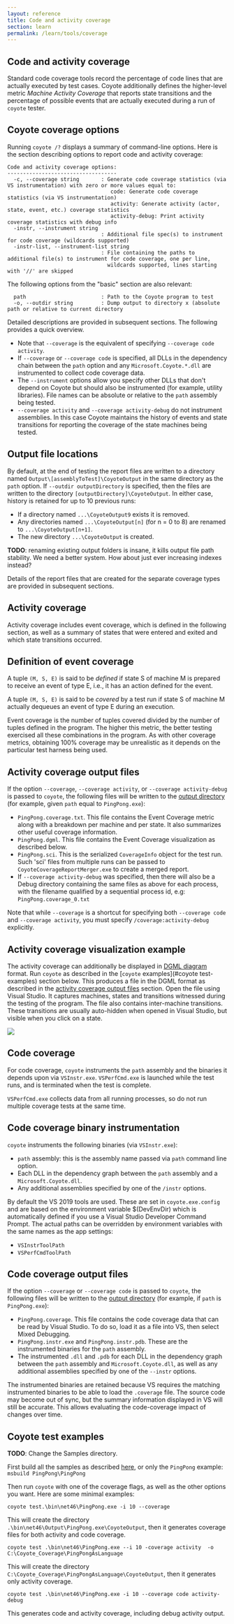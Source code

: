 ```yaml
---
layout: reference
title: Code and activity coverage
section: learn
permalink: /learn/tools/coverage
---
```


## Code and activity coverage

Standard code coverage tools record the percentage of code lines that are actually executed by test
cases. Coyote additionally defines the higher-level metric _Machine Activity Coverage_ that reports
state transitions and the percentage of possible events that are actually executed during a run of
`coyote` tester.

## Coyote coverage options

Running `coyote /?` displays a summary of command-line options. Here is the section describing options
to report code and activity coverage:

`````
Code and activity coverage options:
-----------------------------------
  -c, --coverage string       : Generate code coverage statistics (via VS instrumentation) with zero or more values equal to:
                                 code: Generate code coverage statistics (via VS instrumentation)
                                 activity: Generate activity (actor, state, event, etc.) coverage statistics
                                 activity-debug: Print activity coverage statistics with debug info
  -instr, --instrument string
                              : Additional file spec(s) to instrument for code coverage (wildcards supported)
  -instr-list, --instrument-list string
                              : File containing the paths to additional file(s) to instrument for code coverage, one per line,
                                wildcards supported, lines starting with '//' are skipped
`````

The following options from the "basic" section are also relevant:

```
  path                        : Path to the Coyote program to test
  -o, --outdir string         : Dump output to directory x (absolute path or relative to current directory
```

Detailed descriptions are provided in subsequent sections. The following provides a quick overview.

* Note that `--coverage` is the equivalent of specifying `--coverage code activity`.
* If `--coverage` or `--coverage code` is specified, all DLLs in the dependency chain between the `path` option and any `Microsoft.Coyote.*.dll` are instrumented to collect code coverage data.
* The `--instrument` options allow you specify other DLLs that don't depend on Coyote but should also be instrumented (for example, utility libraries). File names can be absolute or relative to the `path` assembly being tested.
* `--coverage activity` and `--coverage activity-debug` do not instrument assemblies. In this case Coyote maintains the history of events and state transitions for reporting the coverage of the state machines being tested.

## Output file locations

By default, at the end of testing the report files are written to a directory named
`Output\[assemblyToTest]\CoyoteOutput` in the same directory as the `path` option.
If `--outdir outputDirectory` is specified, then the files are written to the directory
`[outputDirectory]\CoyoteOutput`. In either case, history is retained for up to 10 previous runs:
  * If a directory named `...\CoyoteOutput9` exists it is removed.
  * Any directories named `...\CoyoteOutput[n]` (for n = 0 to 8) are renamed to `...\CoyoteOutput[n+1]`.
  * The new directory `...\CoyoteOutput` is created.

**TODO**: renaming existing output folders is insane, it kills output file path stability.
We need a better system. How about just ever increasing indexes instead?

Details of the report files that are created for the separate coverage types are provided in
subsequent sections.

## Activity coverage

Activity coverage includes event coverage, which is defined in the following section, as well as a
summary of states that were entered and exited and which state transitions occurred.

## Definition of event coverage

A tuple `(M, S, E)` is said to be _defined_ if state S of machine M is prepared to receive an event of
type E, i.e., it has an action defined for the event.

A tuple `(M, S, E)` is said to be _covered_ by a test run if state S of machine M actually dequeues an
event of type E during an execution.

Event coverage is the number of tuples covered divided by the number of tuples defined in the program.
The higher this metric, the better testing exercised all these combinations in the program. As with
other coverage metrics, obtaining 100% coverage may be unrealistic as it depends on the particular test
harness being used.

## Activity coverage output files

If the option `--coverage`, `--coverage activity`, or `--coverage activity-debug` is passed to
`coyote`, the following files will be written to the [output directory](#output-file-locations)
(for example, given `path` equal to `PingPong.exe`):
* `PingPong.coverage.txt`. This file contains the Event Coverage metric along with a breakdown per machine and per state. It also summarizes other useful coverage information.
* `PingPong.dgml`. This file contains the Event Coverage visualization as described below.
* `PingPong.sci`. This is the serialized `CoverageInfo` object for the test run. Such 'sci' files from multiple runs can be passed to `CoyoteCoverageReportMerger.exe` to create a merged report.
* If `--coverage activity-debug` was specified, then there will also be a Debug directory containing the same files as above for each process, with the filename qualified by a sequential process id, e.g: `PingPong.coverage_0.txt`

Note that while `--coverage` is a shortcut for specifying both `--coverage code` and
`--coverage activity`, you must specify `/coverage:activity-debug` explicitly.

## Activity coverage visualization example

The activity coverage can additionally be displayed in [DGML diagram](dgml)
format. Run `coyote` as described in the [`coyote` examples](#coyote test-examples) section below. This
produces a file in the DGML format as described in the
[activity coverage output files](#activity-coverage-output-files) section. Open the file using
Visual Studio. It captures machines, states and transitions witnessed during the testing of the
program. The file also contains inter-machine transitions. These transitions are usually auto-hidden
when opened in Visual Studio, but visible when you click on a state.

![](/coyote/assets/images/PingPongVisualization.png)

## Code coverage

For code coverage, `coyote` instruments the `path` assembly and the binaries it depends upon via
`VSInstr.exe`. `VSPerfCmd.exe` is launched while the test runs, and is terminated when the test is
complete.

`VSPerfCmd.exe` collects data from all running processes, so do not run multiple coverage tests at the
same time.

## Code coverage binary instrumentation

`coyote` instruments the following binaries (via `VSInstr.exe`):
* `path` assembly: this is the assembly name passed via `path` command line option.
* Each DLL in the dependency graph between the `path` assembly and a `Microsoft.Coyote.dll`.
* Any additional assemblies specified by one of the `/instr` options.

By default the VS 2019 tools are used. These are set in `coyote.exe.config` and are based on the
environment variable $(DevEnvDir) which is automatically defined if you use a Visual Studio Developer
Command Prompt. The actual paths can be overridden by environment variables
with the same names as the app settings:
- `VSInstrToolPath`
- `VSPerfCmdToolPath`

## Code coverage output files

If the option `--coverage` or `--coverage code` is passed to `coyote`, the following files will be
written to the [output directory](#output-file-locations) (for example, if `path` is `PingPong.exe`):
* `PingPong.coverage`. This file contains the code coverage data that can be read by Visual Studio. To do so, load it as a file into VS, then select Mixed Debugging.
* `PingPong.instr.exe` and `PingPong.instr.pdb`. These are the instrumented binaries for the `path` assembly.
* The instrumented `.dll` and `.pdb` for each DLL in the dependency graph between the `path` assembly and `Microsoft.Coyote.dll`, as well as any additional assemblies specified by one of the `--instr` options.

The instrumented binaries are retained because VS requires the matching instrumented binaries to be
able to load the `.coverage` file. The source code may become out of sync, but the summary information
displayed in VS will still be accurate. This allows evaluating the code-coverage impact of changes over
time.

## Coyote test examples

**TODO**: Change the Samples directory.

First build all the samples as described [here](https://github.com/p-org/coyote/tree/master/Samples),
or only the `PingPong` example: `msbuild PingPong\PingPong`

Then run `coyote` with one of the coverage flags, as well as the other options you want. Here are
some minimal examples:

```
coyote test.\bin\net46\PingPong.exe -i 10 --coverage
```

This will create the directory `.\bin\net46\Output\PingPong.exe\CoyoteOutput`,
then it generates coverage files for both activity and code coverage.

```
coyote test .\bin\net46\PingPong.exe --i 10 -coverage activity  -o C:\Coyote_Coverage\PingPongAsLanguage
```

This will create the directory `C:\Coyote_Coverage\PingPongAsLanguage\CoyoteOutput`,
then it generates only activity coverage.

```
coyote test .\bin\net46\PingPong.exe -i 10 --coverage code activity-debug
```

This generates code and activity coverage, including debug activity output.
